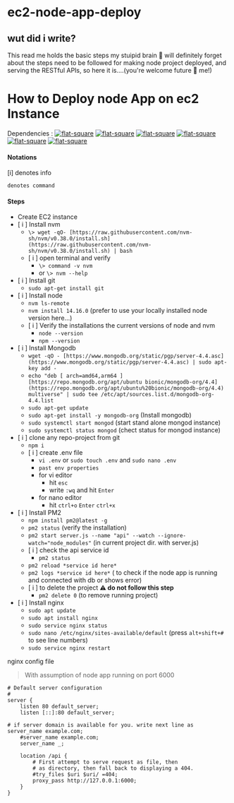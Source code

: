 # ec2-node-app-deploy
## wut did i write?
This read me holds the basic steps my stuipid brain 🧠 will definitely forget about the steps need to be followed for making node project deployed, and serving the RESTful APIs, so here it is....(you're welcome future 🔮 me!)


# How to Deploy node App on ec2 Instance

Dependencies :
[![flat-square](https://shields.io/badge/NGINX-white?logo=NGINX&logoColor=success&style=flat-square)](https://www.nginx.com) 	[![flat-square](https://shields.io/badge/Git-white?logo=GIT&style=flat-square)](https://git-scm.com/)	[![flat-square](https://shields.io/badge/PM2-white?logo=PM2&logoColor=2B037A&style=flat-square)](https://pm2.keymetrics.io)	[![flat-square](https://shields.io/badge/Node.Js-white?logo=Node.js&style=flat-square)](https://nodejs.org)	[![flat-square](https://shields.io/badge/nvm-white?&style=flat-square)](https://github.com/nvm-sh/nvm)	[![flat-square](https://shields.io/badge/MongoDb-white?logo=MongoDb&style=flat-square)](https://www.mongodb.com)

#### Notations
[i] denotes info

`denotes command`
	
#### Steps	
 - Create EC2 instance
 - [ i ] Install nvm
	 - `\> wget -qO- [https://raw.githubusercontent.com/nvm-sh/nvm/v0.38.0/install.sh](https://raw.githubusercontent.com/nvm-sh/nvm/v0.38.0/install.sh) | bash`
	 - [ i ] open terminal and verify
		 - `\> command -v nvm`
		 - or `\> nvm --help`
 - [ i ] Install git
	 - `sudo apt-get install git`
 - [ i ] Install node
	 - `nvm ls-remote`
	 - `nvm install 14.16.0` (prefer to use your locally installed node version here...)
	 - [ i ] Verify the installations the current versions of node and nvm
		 - `node --version`
		 - `npm --version`
 - [ i ] Install Mongodb
	 - `wget -qO - [https://www.mongodb.org/static/pgp/server-4.4.asc](https://www.mongodb.org/static/pgp/server-4.4.asc) | sudo apt-key add -`
	 - `echo "deb [ arch=amd64,arm64 ] [https://repo.mongodb.org/apt/ubuntu bionic/mongodb-org/4.4](https://repo.mongodb.org/apt/ubuntu%20bionic/mongodb-org/4.4) multiverse" | sudo tee /etc/apt/sources.list.d/mongodb-org-4.4.list`
	 - `sudo apt-get update`
	 - `sudo apt-get install -y mongodb-org` (Install mongodb)
	 - `sudo systemctl start mongod` (start stand alone mongod instance)
	 - `sudo systemctl status mongod` (chect status for mongod instance)
 - [ i ] clone any repo-project from git
	 - `npm i`
	 - [ i ]  create .env file
		 - `vi .env` or `sudo touch .env` and `sudo nano .env`
		 - `past env properties`
		 - for vi editor 
			 - hit `esc` 
			 - write `:wq` and hit `Enter`
		 - for nano editor 
			 - hit `ctrl+o` `Enter` `ctrl+x`
 - [ i ] Install PM2
	 - `npm install pm2@latest -g`
	 - `pm2 status` (verify the installation)
	 - `pm2 start server.js --name "api" --watch --ignore-watch="node_modules"` (in current project dir. with server.js)
	 - [ i ] check the api service id
		 - `pm2 status`
	 - `pm2 reload *service id here*`
	 - `pm2 logs *service id here*` ( to check if the node app is running and connected with db or shows error)
	 - [ i ] to delete the project **⚠ do not follow this step**
		 - `pm2 delete 0`  (to remove running project)
 - [ i ] Install nginx
	 - `sudo apt update`
	 - `sudo apt install nginx`
	 - `sudo service nginx status`
	 - `sudo nano /etc/nginx/sites-available/default`  (press `alt+shift+#` to see line numbers)
	 - `sudo service nginx restart`


nginx config file

> With assumption of node app running on port 6000

       
    # Default server configuration
    #
    server {
    	listen 80 default_server;
    	listen [::]:80 default_server;
    
    # if server domain is available for you. write next line as server_name example.com;
        #server_name example.com;
    	server_name _;
    
    	location /api {
    		# First attempt to serve request as file, then
    		# as directory, then fall back to displaying a 404.
    		#try_files $uri $uri/ =404;
    		proxy_pass http://127.0.0.1:6000;
    	}
    }


